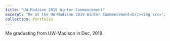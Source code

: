 ```yaml
---
title: "UW-Madison 2019 Winter Commencement"
excerpt: "Me at the UW-Madison 2019 Winter Commencement<br/><img src='/images/zetongqi.png'>"
collection: Portfolio
---
```


Me graduating from UW-Madison in Dec, 2019.
